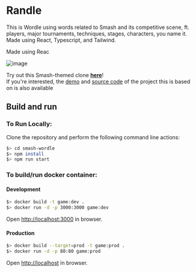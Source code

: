# Randle

This is Wordle using words related to Smash and its competitive scene, ft. players, major tournaments, techniques, stages, characters, you name it. Made using React, Typescript, and Tailwind.

Made using Reac

![image](https://user-images.githubusercontent.com/7319798/177638608-8e454b60-3241-468a-bd64-14be9d824410.png)



Try out this Smash-themed clone [**here**](https://randle.vercel.app/)!    
If you're interested, the [demo](https://reactle.vercel.app/) and [source code](https://github.com/cwackerfuss/react-wordle) of the project this is based on is also available

## Build and run

### To Run Locally:

Clone the repository and perform the following command line actions:

```bash
$> cd smash-wordle
$> npm install
$> npm run start
```

### To build/run docker container:

#### Development

```bash
$> docker build -t game:dev .
$> docker run -d -p 3000:3000 game:dev
```

Open [http://localhost:3000](http://localhost:3000) in browser.

#### Production

```bash
$> docker build --target=prod -t game:prod .
$> docker run -d -p 80:80 game:prod
```

Open [http://localhost](http://localhost) in browser.
